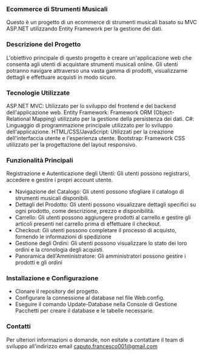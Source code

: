 
### Ecommerce di Strumenti Musicali

Questo è un progetto di un ecommerce di strumenti musicali basato su MVC ASP.NET utilizzando Entity Framework per la gestione dei dati.

### Descrizione del Progetto

L'obiettivo principale di questo progetto è creare un'applicazione web che consenta agli utenti di acquistare strumenti musicali online. Gli utenti potranno navigare attraverso una vasta gamma di prodotti, visualizzarne dettagli e effettuare acquisti in modo sicuro.

### Tecnologie Utilizzate

ASP.NET MVC: Utilizzato per lo sviluppo del frontend e del backend dell'applicazione web.
Entity Framework: Framework ORM (Object-Relational Mapping) utilizzato per la gestione della persistenza dei dati.
C#: Linguaggio di programmazione principale utilizzato per lo sviluppo dell'applicazione.
HTML/CSS/JavaScript: Utilizzati per la creazione dell'interfaccia utente e l'esperienza utente.
Bootstrap: Framework CSS utilizzato per la progettazione del layout responsivo.

### Funzionalità Principali

Registrazione e Autenticazione degli Utenti: Gli utenti possono registrarsi, accedere e gestire i propri account utente.

- Navigazione del Catalogo: Gli utenti possono sfogliare il catalogo di strumenti musicali disponibili.
- Dettagli del Prodotto: Gli utenti possono visualizzare dettagli specifici su ogni prodotto, come descrizione, prezzo e disponibilità.
- Carrello: Gli utenti possono aggiungere prodotti al carrello e gestire gli articoli presenti nel carrello prima di effettuare il checkout.
- Checkout: Gli utenti possono completare il processo di acquisto, fornendo le informazioni di spedizione
- Gestione degli Ordini: Gli utenti possono visualizzare lo stato dei loro ordini e la cronologia degli acquisti.
- Panoramica dell'Amministratore: Gli amministratori possono gestire i prodotti e gli ordini

### Installazione e Configurazione

- Clonare il repository del progetto.
- Configurare la connessione al database nel file Web.config.
- Eseguire il comando Update-Database nella Console di Gestione Pacchetti per creare il database e le tabelle necessarie.

### Contatti
Per ulteriori informazioni o domande, non esitate a contattare il team di sviluppo all'indirizzo email caputo.francesco001@gmail.com
